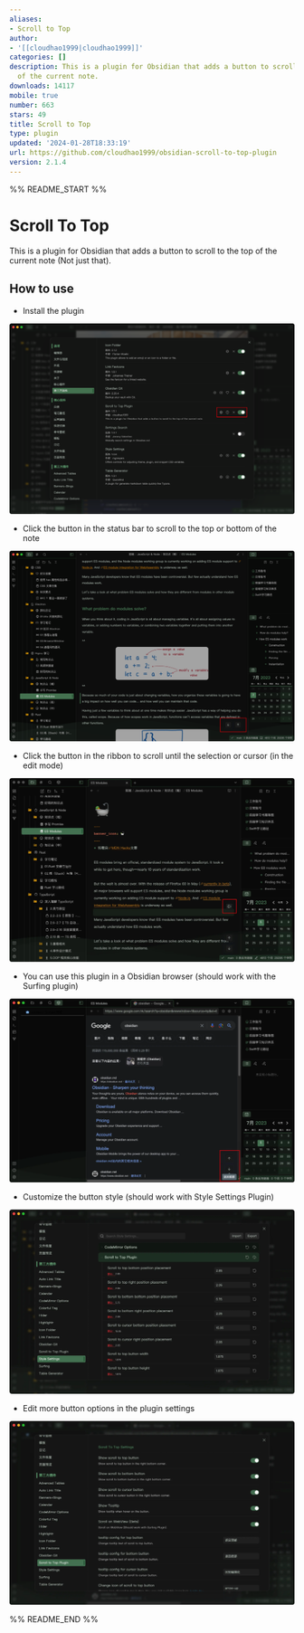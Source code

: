 ```yaml
---
aliases:
- Scroll to Top
author:
- '[[cloudhao1999|cloudhao1999]]'
categories: []
description: This is a plugin for Obsidian that adds a button to scroll to the top
  of the current note.
downloads: 14117
mobile: true
number: 663
stars: 49
title: Scroll to Top
type: plugin
updated: '2024-01-28T18:33:19'
url: https://github.com/cloudhao1999/obsidian-scroll-to-top-plugin
version: 2.1.4
---
```


%% README_START %%

# Scroll To Top

This is a plugin for Obsidian that adds a button to scroll to the top of the current note (Not just that).

## How to use

-  Install the plugin

![Install](https://raw.githubusercontent.com/cloudhao1999/obsidian-scroll-to-top-plugin/HEAD/assets/image.rbytrvrif9c.png)

- Click the button in the status bar to scroll to the top or bottom of the note

![Scroll to top](https://raw.githubusercontent.com/cloudhao1999/obsidian-scroll-to-top-plugin/HEAD/assets/image.52t5j8rrigg0.png)

- Click the button in the ribbon to scroll until the selection or cursor (in the edit mode)

![Scroll to Cursor](https://raw.githubusercontent.com/cloudhao1999/obsidian-scroll-to-top-plugin/HEAD/assets/image.ku7p6hzfg1c.webp)

- You can use this plugin in a Obsidian browser (should work with the Surfing plugin)

![Browser](https://raw.githubusercontent.com/cloudhao1999/obsidian-scroll-to-top-plugin/HEAD/assets/image.768ldvty9lw0.webp)

- Customize the button style (should work with Style Settings Plugin)

![Customize](https://raw.githubusercontent.com/cloudhao1999/obsidian-scroll-to-top-plugin/HEAD/assets/image.1shejki8q4rk.webp)

- Edit more button options in the plugin settings

![Settings](https://raw.githubusercontent.com/cloudhao1999/obsidian-scroll-to-top-plugin/HEAD/assets/image.16rzrrt2tl5s.webp)


%% README_END %%